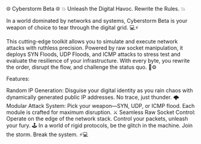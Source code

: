 🌐 Cyberstorm Beta 🌐
💥 Unleash the Digital Havoc. Rewrite the Rules. 💥

In a world dominated by networks and systems, Cyberstorm Beta is your weapon of choice to tear through the digital grid. 💻⚡

This cutting-edge toolkit allows you to simulate and execute network attacks with ruthless precision. Powered by raw socket manipulation, it deploys SYN Floods, UDP Floods, and ICMP attacks to stress test and evaluate the resilience of your infrastructure. With every byte, you rewrite the order, disrupt the flow, and challenge the status quo. 🚨⚙️

Features:

Random IP Generation: Disguise your digital identity as you rain chaos with dynamically generated public IP addresses. No trace, just thunder. 🌩️
Modular Attack System: Pick your weapon—SYN, UDP, or ICMP flood. Each module is crafted for maximum disruption. ⚔️
Seamless Raw Socket Control: Operate on the edge of the network stack. Control your packets, unleash your fury. 🕹️
In a world of rigid protocols, be the glitch in the machine.
Join the storm. Break the system. ⚡💻
